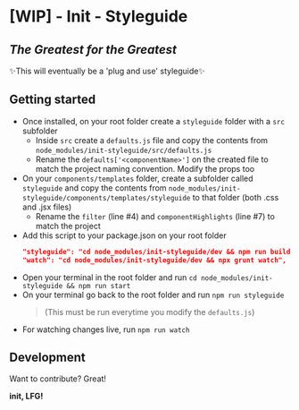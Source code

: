# [WIP] - Init - Styleguide
## _The Greatest for the Greatest_

✨This will eventually be a 'plug and use' styleguide✨

## Getting started

- Once installed, on your root folder create a `styleguide` folder with a `src` subfolder
    - Inside `src` create a `defaults.js` file and copy the contents from `node_modules/init-styleguide/src/defaults.js`
    - Rename the `defaults['<componentName>']` on the created file to match the project naming convention. Modify the props too
- On your `components/templates` folder, create a subfolder called `styleguide` and copy the contents from `node_modules/init-styleguide/components/templates/styleguide` to that folder (both .css and .jsx files)
    - Rename the `filter` (line #4) and `componentHighlights` (line #7) to match the project
- Add this script to your package.json on your root folder 
    ```json
    "styleguide": "cd node_modules/init-styleguide/dev && npm run build",
    "watch": "cd node_modules/init-styleguide/dev && npx grunt watch",
    ```
- Open your terminal in the root folder and run `cd node_modules/init-styleguide && npm run start`
- On your terminal go back to the root folder and run `npm run styleguide`
    >(This must be run everytime you modify the `defaults.js`)
- For watching changes live, run `npm run watch`

## Development

Want to contribute? Great!

**init, LFG!**